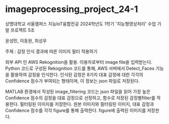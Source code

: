 # imageprocessing_project_24-1

상명대학교 서울캠퍼스 지능IoT융합전공 2024학년도 1학기 '지능형영상처리' 수업 기말 프로젝트 5조

윤성민, 이동원, 최성우

주제 : 감정 인식 결과에 따른 이미지 필터 적용하기

외부 API 인 AWS Rekognition을 활용.
이용자로부터 image file을 입력받는다.
Python 코드로 구성된 Rekognition 코드를 통해, AWS 서버에서 Detect_Faces 기능을 활용하여 감정을 인식한다.
인식된 감정은 8가지 대표 감정에 대한 각각의 Confidence 점수가 부여되는 형태이며, 이 정보는 json 파일로 저장된다.

MATLAB 환경에서 작성된 image_filtering 코드는 json 파일을 읽어 가장 높은 Confidence 점수의 감정을 대표 감정으로 선정하고,
함수로 저장된 감정별filter를 적용한다.
필터링된 이미지를 저장한다.
원본 이미지와 필터링된 이미지, 대표 감정과 Confidence 점수를 각각 figure를 통해 출력한다.
figure에 출력된 이미지를 저장한다.
